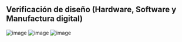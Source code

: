## Verificación de diseño (Hardware, Software y Manufactura digital)
![image](https://github.com/RaulMantilla123/FunBio/assets/143033138/724c4fe8-1650-4885-8ac1-d231f0e292f9)
![image](https://github.com/RaulMantilla123/FunBio/assets/143033138/3e9dc861-10f7-43a7-8a9e-65068b3aa7db)
![image](https://github.com/RaulMantilla123/FunBio/assets/143033138/747f84f9-9754-479e-b3db-d47603762c0c)
